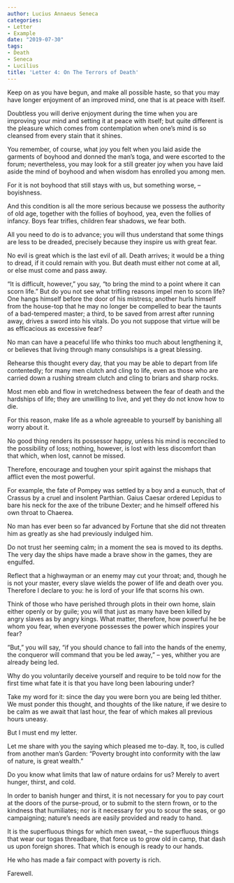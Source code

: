 ```yaml
---
author: Lucius Annaeus Seneca
categories:
- Letter
- Example
date: "2019-07-30"
tags:
- Death
- Seneca
- Lucilius
title: 'Letter 4: On The Terrors of Death'
---
```


Keep on as you have begun, and make all possible haste, so that you may have longer enjoyment of an improved mind, one that is at peace with itself.

Doubtless you will derive enjoyment during the time when you are improving your mind and setting it at peace with itself; but quite different is the pleasure which comes from contemplation when one’s mind is so cleansed from every stain that it shines.

You remember, of course, what joy you felt when you laid aside the garments of boyhood and donned the man’s toga, and were escorted to the forum; nevertheless, you may look for a still greater joy when you have laid aside the mind of boyhood and when wisdom has enrolled you among men.

For it is not boyhood that still stays with us, but something worse, – boyishness.

And this condition is all the more serious because we possess the authority of old age, together with the follies of boyhood, yea, even the follies of infancy. Boys fear trifles, children fear shadows, we fear both.

All you need to do is to advance; you will thus understand that some things are less to be dreaded, precisely because they inspire us with great fear.

No evil is great which is the last evil of all. Death arrives; it would be a thing to dread, if it could remain with you. But death must either not come at all, or else must come and pass away.

“It is difficult, however,” you say, “to bring the mind to a point where it can scorn life.” But do you not see what trifling reasons impel men to scorn life? One hangs himself before the door of his mistress; another hurls himself from the house-top that he may no longer be compelled to bear the taunts of a bad-tempered master; a third, to be saved from arrest after running away, drives a sword into his vitals. Do you not suppose that virtue will be as efficacious as excessive fear?

No man can have a peaceful life who thinks too much about lengthening it, or believes that living through many consulships is a great blessing.

Rehearse this thought every day, that you may be able to depart from life contentedly; for many men clutch and cling to life, even as those who are carried down a rushing stream clutch and cling to briars and sharp rocks.

Most men ebb and flow in wretchedness between the fear of death and the hardships of life; they are unwilling to live, and yet they do not know how to die.

For this reason, make life as a whole agreeable to yourself by banishing all worry about it.

No good thing renders its possessor happy, unless his mind is reconciled to the possibility of loss; nothing, however, is lost with less discomfort than that which, when lost, cannot be missed.

Therefore, encourage and toughen your spirit against the mishaps that afflict even the most powerful.

For example, the fate of Pompey was settled by a boy and a eunuch, that of Crassus by a cruel and insolent Parthian. Gaius Caesar ordered Lepidus to bare his neck for the axe of the tribune Dexter; and he himself offered his own throat to Chaerea.

No man has ever been so far advanced by Fortune that she did not threaten him as greatly as she had previously indulged him.

Do not trust her seeming calm; in a moment the sea is moved to its depths. The very day the ships have made a brave show in the games, they are engulfed.

Reflect that a highwayman or an enemy may cut your throat; and, though he is not your master, every slave wields the power of life and death over you. Therefore I declare to you: he is lord of your life that scorns his own.

Think of those who have perished through plots in their own home, slain either openly or by guile; you will that just as many have been killed by angry slaves as by angry kings. What matter, therefore, how powerful he be whom you fear, when everyone possesses the power which inspires your fear?

“But,” you will say, “if you should chance to fall into the hands of the enemy, the conqueror will command that you be led away,” – yes, whither you are already being led.

Why do you voluntarily deceive yourself and require to be told now for the first time what fate it is that you have long been labouring under?

Take my word for it: since the day you were born you are being led thither. We must ponder this thought, and thoughts of the like nature, if we desire to be calm as we await that last hour, the fear of which makes all previous hours uneasy.

But I must end my letter.

Let me share with you the saying which pleased me to-day. It, too, is culled from another man’s Garden: “Poverty brought into conformity with the law of nature, is great wealth.”

Do you know what limits that law of nature ordains for us? Merely to avert hunger, thirst, and cold.

In order to banish hunger and thirst, it is not necessary for you to pay court at the doors of the purse-proud, or to submit to the stern frown, or to the kindness that humiliates; nor is it necessary for you to scour the seas, or go campaigning; nature’s needs are easily provided and ready to hand.

It is the superfluous things for which men sweat, – the superfluous things that wear our togas threadbare, that force us to grow old in camp, that dash us upon foreign shores. That which is enough is ready to our hands.

He who has made a fair compact with poverty is rich.

Farewell.
